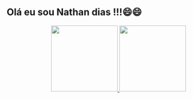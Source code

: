 ## Olá eu sou Nathan dias !!!😄😄

<div align="center">
  <a href="https://github.com/Nathandiassoares" target="_blank">
  <img height="150em" src="https://github-readme-stats.vercel.app/api?username=Nathandiassoares&show_icons=true&theme=dark&include_all_commits=true&count_private=true"/>
  <img height="150em" src="https://github-readme-stats.vercel.app/api/top-langs/?username=Nathandiassoares&layout=compact&langs_count=7&theme=dark"/>
</div>
